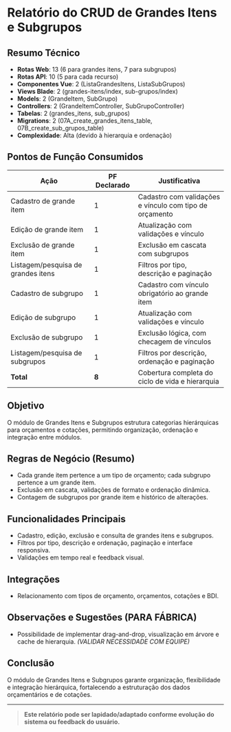 # Relatório do CRUD de Grandes Itens e Subgrupos

## Resumo Técnico
- **Rotas Web**: 13 (6 para grandes itens, 7 para subgrupos)
- **Rotas API**: 10 (5 para cada recurso)
- **Componentes Vue**: 2 (ListaGrandesItens, ListaSubGrupos)
- **Views Blade**: 2 (grandes-itens/index, sub-grupos/index)
- **Models**: 2 (GrandeItem, SubGrupo)
- **Controllers**: 2 (GrandeItemController, SubGrupoController)
- **Tabelas**: 2 (grandes_itens, sub_grupos)
- **Migrations**: 2 (07A_create_grandes_itens_table, 07B_create_sub_grupos_table)
- **Complexidade**: Alta (devido à hierarquia e ordenação)

## Pontos de Função Consumidos

| Ação                        | PF Declarado | Justificativa                                                                 |
|-----------------------------|--------------|------------------------------------------------------------------------------|
| Cadastro de grande item     | 1            | Cadastro com validações e vínculo com tipo de orçamento                      |
| Edição de grande item       | 1            | Atualização com validações e vínculo                                         |
| Exclusão de grande item     | 1            | Exclusão em cascata com subgrupos                                            |
| Listagem/pesquisa de grandes itens | 1     | Filtros por tipo, descrição e paginação                                      |
| Cadastro de subgrupo        | 1            | Cadastro com vínculo obrigatório ao grande item                               |
| Edição de subgrupo          | 1            | Atualização com validações e vínculo                                         |
| Exclusão de subgrupo        | 1            | Exclusão lógica, com checagem de vínculos                                    |
| Listagem/pesquisa de subgrupos | 1        | Filtros por descrição, ordenação e paginação                                 |
| **Total**                   | **8**        | Cobertura completa do ciclo de vida e hierarquia                             |

## Objetivo
O módulo de Grandes Itens e Subgrupos estrutura categorias hierárquicas para orçamentos e cotações, permitindo organização, ordenação e integração entre módulos.

## Regras de Negócio (Resumo)
- Cada grande item pertence a um tipo de orçamento; cada subgrupo pertence a um grande item.
- Exclusão em cascata, validações de formato e ordenação dinâmica.
- Contagem de subgrupos por grande item e histórico de alterações.

## Funcionalidades Principais
- Cadastro, edição, exclusão e consulta de grandes itens e subgrupos.
- Filtros por tipo, descrição e ordenação, paginação e interface responsiva.
- Validações em tempo real e feedback visual.

## Integrações
- Relacionamento com tipos de orçamento, orçamentos, cotações e BDI.

## Observações e Sugestões (PARA FÁBRICA)
- Possibilidade de implementar drag-and-drop, visualização em árvore e cache de hierarquia.
*(VALIDAR NECESSIDADE COM EQUIPE)*

## Conclusão
O módulo de Grandes Itens e Subgrupos garante organização, flexibilidade e integração hierárquica, fortalecendo a estruturação dos dados orçamentários e de cotações.

---

> **Este relatório pode ser lapidado/adaptado conforme evolução do sistema ou feedback do usuário.** 